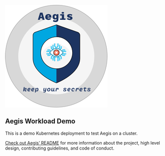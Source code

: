 ![Aegis](assets/aegis-banner.png "Aegis")

## Aegis Workload Demo

This is a demo Kubernetes deployment to test Aegis on a cluster.

[Check out Aegis’ README][aegis-readme] for more information about the project,
high level design, contributing guidelines, and code of conduct.

[aegis]: https://github.com/zerotohero-dev/aegis "Aegis"
[aegis-readme]: https://github.com/zerotohero-dev/aegis/blob/main/README.md "Aegis README"